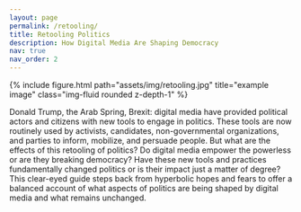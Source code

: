 ```yaml
---
layout: page
permalink: /retooling/
title: Retooling Politics
description: How Digital Media Are Shaping Democracy
nav: true
nav_order: 2
---
```


<div class="row">
<div class="col-sm-4 mt-3 mt-md-0">
{% include figure.html path="assets/img/retooling.jpg" title="example image" class="img-fluid rounded z-depth-1" %}
</div>
<div class="col-sm-8 mt-3 mt-md-0">
    
Donald Trump, the Arab Spring, Brexit: digital media have provided
political actors and citizens with new tools to engage in politics.
These tools are now routinely used by activists, candidates,
non-governmental organizations, and parties to inform, mobilize, and
persuade people. But what are the effects of this retooling of
politics? Do digital media empower the powerless or are they breaking
democracy? Have these new tools and practices fundamentally changed
politics or is their impact just a matter of degree? This clear-eyed
guide steps back from hyperbolic hopes and fears to offer a balanced
account of what aspects of politics are being shaped by digital media
and what remains unchanged.

</div>
</div>

<!-- ## Praise for the book -->


<!-- Jungherr, Rivero and Gayo-Avello’s Retooling Politics is simply -->
<!-- exquisite. By all means this book represents one of the finest -->
<!-- accounts I have come across to explain why and how digital media is -->
<!-- the largest and most profound transformative power in today’s -->
<!-- democracy. With a comprehensive, meticulous, and sharp use of the most -->
<!-- current and influential literature in the social sciences, the authors -->
<!-- build a brilliant and multi-disciplinary argument that will guide -->
<!-- readers to better grasp how digital media has transformed our -->
<!-- political realm. Homero Gil de Zúñiga, University of Vienna -->

<!-- Retooling Politics is simply the best book I have read on politics in -->
<!-- the digital age. The authors show how political actors use legacy -->
<!-- media, digital platforms, and data driven strategies to change how -->
<!-- public information is produced, distributed, received, evaluated and -->
<!-- used. This book updates the entire field with a timely focus on -->
<!-- contemporary problems of democracy. It is destined to become a -->
<!-- classic. W. Lance Bennett, University of Washington  -->

<!-- Retooling Politics offers a fresh and nuanced ‘needs-based’ framework -->
<!-- for analyzing the effects of digital media on political life. This is -->
<!-- a necessary book that cuts through hyperbole in its grounded, -->
<!-- procedural analysis of what has actually changed in politics, from how -->
<!-- organizations pursue their ends to the voices that count in public -->
<!-- life. Daniel Kreiss, UNC Center for Information, Technology, and -->
<!-- Public Life -->

<!-- The effects of digital media on politics and democracy are -->
<!-- far-reaching, diverse, quickly evolving, and difficult to grasp. -->
<!-- Retooling Politics is an essential resource for anyone trying to make -->
<!-- sense of the connection between digital media and politics - and to -->
<!-- understand what we actually know about it. Fabrizio Gilardi, -->
<!-- University of Zurich  -->

<!-- All over the world, old political goals are pursued with new political -->
<!-- tools. Retooling Politics’ needs-based approach presents a nuanced new -->
<!-- way of thinking about the impact not on specific political outcomes, -->
<!-- or on the basic goals of political actors, but on the practical and -->
<!-- institutional process of politics. Thus, this book will help combat -->
<!-- the catchy but simplistic narratives advanced by digital cheerleaders -->
<!-- and doom-mongers and contribute to more realistic and evidence-based -->
<!-- alternatives. Rasmus Nielsen, University of Oxford -->


<!-- This book gives a nuanced analysis of digital media in politics, -->
<!-- focusing on political actors’ needs, flows and costs of information, -->
<!-- and connections to publics. The authors offer readers a careful and -->
<!-- systematic approach to the big question of whether digital media -->
<!-- strengthen or undermine democracy. Bruce Bimber, University of -->
<!-- California, Santa Barbara -->
